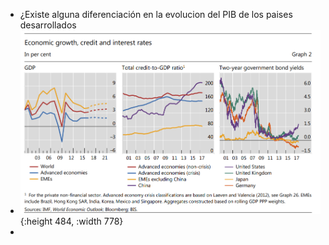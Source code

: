 - ¿Existe alguna diferenciación en la evolucion del PIB de los paises desarrollados
- ![image.png](../assets/image_1640204231196_0.png){:height 484, :width 778}
-